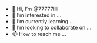 - 👋 Hi, I’m @77777llll
- 👀 I’m interested in ...
- 🌱 I’m currently learning ...
- 💞️ I’m looking to collaborate on ...
- 📫 How to reach me ...

<!---
77777llll/77777llll is a ✨ special ✨ repository because its `README.md` (this file) appears on your GitHub profile.
You can click the Preview link to take a look at your changes.
--->
